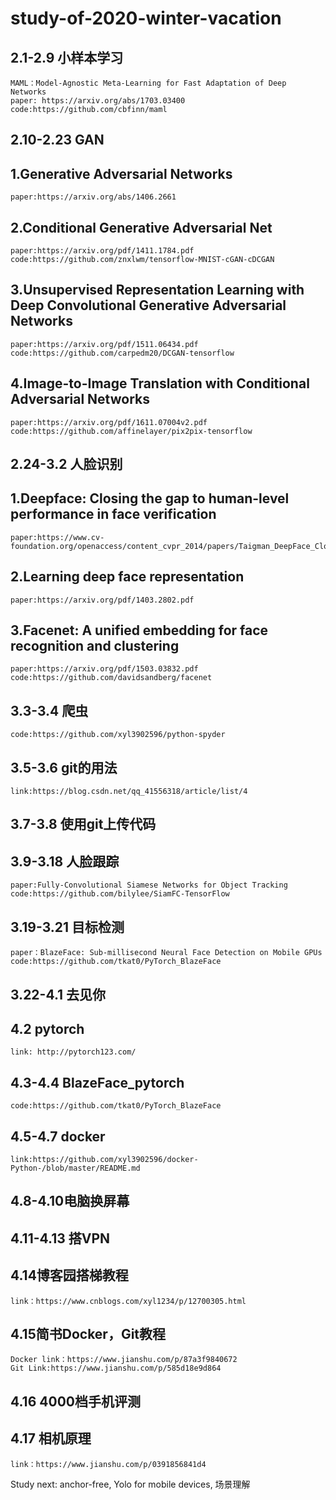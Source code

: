 # study-of-2020-winter-vacation

2.1-2.9 小样本学习
----
    MAML：Model-Agnostic Meta-Learning for Fast Adaptation of Deep Networks
    paper: https://arxiv.org/abs/1703.03400
    code:https://github.com/cbfinn/maml


2.10-2.23 GAN
-----
## 1.Generative Adversarial Networks
    paper:https://arxiv.org/abs/1406.2661

## 2.Conditional Generative Adversarial Net
    paper:https://arxiv.org/pdf/1411.1784.pdf
    code:https://github.com/znxlwm/tensorflow-MNIST-cGAN-cDCGAN

## 3.Unsupervised Representation Learning with Deep Convolutional Generative Adversarial Networks 
    paper:https://arxiv.org/pdf/1511.06434.pdf
    code:https://github.com/carpedm20/DCGAN-tensorflow

## 4.Image-to-Image Translation with Conditional Adversarial Networks
    paper:https://arxiv.org/pdf/1611.07004v2.pdf
    code:https://github.com/affinelayer/pix2pix-tensorflow

2.24-3.2 人脸识别
----
## 1.Deepface: Closing the gap to human-level performance in face verification
    paper:https://www.cv-foundation.org/openaccess/content_cvpr_2014/papers/Taigman_DeepFace_Closing_the_2014_CVPR_paper.pdf

## 2.Learning deep face representation
    paper:https://arxiv.org/pdf/1403.2802.pdf

## 3.Facenet: A unified embedding for face recognition and clustering
    paper:https://arxiv.org/pdf/1503.03832.pdf
    code:https://github.com/davidsandberg/facenet
3.3-3.4 爬虫
---
    code:https://github.com/xyl3902596/python-spyder
3.5-3.6 git的用法
---
    link:https://blog.csdn.net/qq_41556318/article/list/4
3.7-3.8 使用git上传代码
---
3.9-3.18 人脸跟踪
----
    paper:Fully-Convolutional Siamese Networks for Object Tracking
    code:https://github.com/bilylee/SiamFC-TensorFlow
3.19-3.21 目标检测
----
    paper：BlazeFace: Sub-millisecond Neural Face Detection on Mobile GPUs
    code:https://github.com/tkat0/PyTorch_BlazeFace
3.22-4.1 去见你
----
4.2  pytorch
----
    link: http://pytorch123.com/
4.3-4.4  BlazeFace_pytorch
----
    code:https://github.com/tkat0/PyTorch_BlazeFace
4.5-4.7 docker
----
    link:https://github.com/xyl3902596/docker-Python-/blob/master/README.md
4.8-4.10电脑换屏幕
-----
4.11-4.13 搭VPN
----
4.14博客园搭梯教程
----
    link：https://www.cnblogs.com/xyl1234/p/12700305.html
4.15简书Docker，Git教程
----
    Docker link：https://www.jianshu.com/p/87a3f9840672
    Git Link:https://www.jianshu.com/p/585d18e9d864
4.16 4000档手机评测
----
4.17 相机原理
----
    link：https://www.jianshu.com/p/0391856841d4

Study next: anchor-free, Yolo for mobile devices, 场景理解
